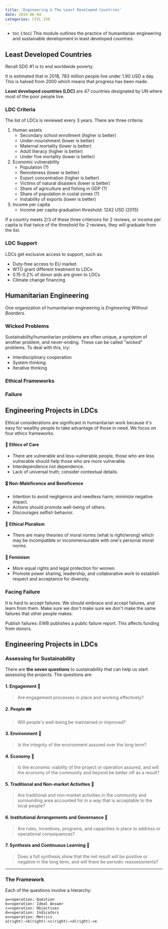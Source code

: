 ```yaml
---
title: 'Engineering & The Least Developed Countries'
date: 2019-06-04
categories: CIVL 250
---
```


- toc
{:toc}
This module outlines the practice of humanitarian engineering and sustainable development in least developed countries.

## Least Developed Countries

Recall SDG #1 is to end worldwide poverty. 

It is estimated that in 2018, 783 million people live under 1.90 USD a day. This is halved from 2000 which means that progress has been made.

**Least developed countries (LDC)** are 47 countries designated by UN where most of the poor people live. 

### LDC Criteria

The list of LDCs is reviewed every 3 years. There are three criteria:

1. Human assets
   - Secondary school enrollment (higher is better)
   - Under-nourishment (lower is better)
   - Maternal mortality (lower is better)
   - Adult literacy (higher is better)
   - Under five mortality (lower is better)
2. Economic vulnerability
   - Population (?)
   - Remoteness (lower is better)
   - Export concentration (higher is better)
   - Victims of natural disasters (lower is better)
   - Share of agriculture and fishing in GDP (?)
   - Share of population in costal zones (?)
   - Instability of exports (lower is better)
3. Income per capita
   - Income per capita graduation threshold: 1242 USD (2015)

If a country meets 2/3 of these three criterions for 2 reviews, or income per capita is that twice of the threshold for 2 reviews, they will graduate from the list.

### LDC Support

LDCs get exclusive access to support, such as:

- Duty-free access to EU market. 
- WTO grant different treatment to LDCs
- 0.15-0.2% of donor aids are given to LDCs
- Climate change financing

## Humanitarian Engineering

One organization of humanitarian engineering is *Engineering Without Boarders*. 

### Wicked Problems

Sustainability/humanitarian problems are often unique, a symptom of another problem, and never-ending. These can be called "wicked" problems. To deal with this, try:

- Interdisciplinary cooperation
- System thinking
- Iterative thinking

### Ethical Frameworks

### Failure



## Engineering Projects in LDCs
Ethical considerations are significant in humanitarian work because it's easy for wealthy people to take advantage of those in need. We focus on four ethics frameworks.

#### :blue_heart: Ethics of Care

- There are vulnerable and less-vulnerable people, those who are less vulnerable should help those who are more vulnerable.
- Interdependence not dependence. 
- Lack of universal truth; consider contextual details.

#### :medal_military: Non-Maleficence and Beneficence

- Intention to avoid negligence and needless harm; minimize negative impact.
- Actions should promote well-being of others.
- Discourages selfish behavior.

#### :arrows_counterclockwise: Ethical Pluralism

- There are many theories of moral norms (what is right/wrong) which may be incompatible or incommensurable with one's personal moral norms.

#### :ribbon: Feminism

- More equal rights and legal protection for women.
- Promote power sharing, leadership, and collaborative work to establish respect and acceptance for diversity.

### Facing Failure

It is hard to accept failures. We should embrace and accept failures, and learn from them. Make sure we don't make sure we don't make the same failures that other people makes.

Publish failures: EWB publishes a public failure report. This affects funding from donors.

## Engineering Projects in LDCs

### Assessing for Sustainability

There are **the seven questions** to sustainability that can help us start assessing the projects. The questions are:

#### 1. Engagement​ :speech_balloon:

> Are engagement processes in place and working effectively?

#### 2. People :family:

> Will people's well-being be maintained or improved?

#### 3. Environment :ocean:

> Is the integrity of the environment assured over the long term?

#### 4. Economy :money_with_wings:

> Is the economic viability of the project or operation assured, and will the economy of the community and beyond be better off as a result?

#### 5. Traditional and Non-market Activities :house_with_garden:

> Are traditional and non-market activities in the community and surrounding area accounted for in a way that is acceptable to the local people?

#### 6. Institutional Arrangements and Governance :briefcase:

> Are rules, incentives, programs, and capacities in place to address or operational consequences?

#### 7. Synthesis and Continuous Learning :repeat:

> Does a full synthesis show that the net result will be positive or negative in the long term, and will there be periodic reassessments?

---

### The Framework

Each of the questions involve a hierarchy:

```flow
a=>operation: Question
b=>operation: Ideal Answer
c=>operation: Objectives
d=>operation: Indicators
e=>operation: Metrics
a(right)->b(right)->c(right)->d(right)->e
```

